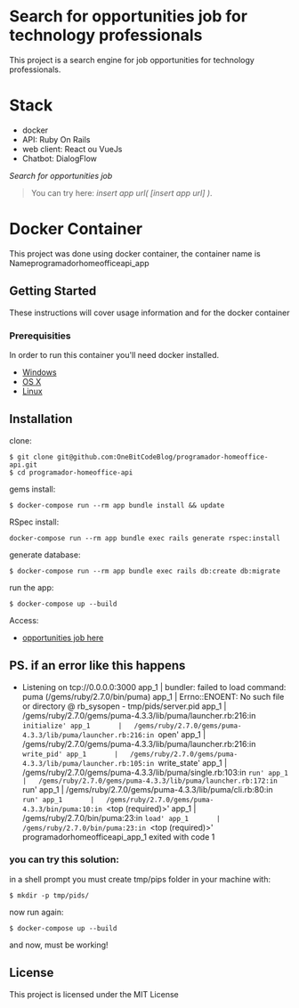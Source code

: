 # Search for opportunities job for technology professionals
This project is a search engine for job opportunities for technology professionals.

# Stack
* docker
* API: Ruby On Rails
* web client: React ou VueJs
* Chatbot: DialogFlow

*Search for opportunities job*

> You can try here: *insert app url( [insert app url] )*.

# Docker Container

This project was done using docker container, the container name is Nameprogramadorhomeofficeapi_app

## Getting Started

These instructions will cover usage information and for the docker container 

### Prerequisities

In order to run this container you'll need docker installed.

* [Windows](https://docs.docker.com/windows/started)
* [OS X](https://docs.docker.com/mac/started/)
* [Linux](https://docs.docker.com/linux/started/)

## Installation

clone:
```
$ git clone git@github.com:OneBitCodeBlog/programador-homeoffice-api.git
$ cd programador-homeoffice-api
```

gems install:
```
$ docker-compose run --rm app bundle install && update
```
RSpec install:
```
docker-compose run --rm app bundle exec rails generate rspec:install
```
generate database:
```
$ docker-compose run --rm app bundle exec rails db:create db:migrate

```
run the app:
```
$ docker-compose up --build
```
Access:
* [opportunities job here](http://0.0.0.0:3000/)

## PS. if an error like this happens
 * Listening on tcp://0.0.0.0:3000
app_1       | bundler: failed to load command: puma (/gems/ruby/2.7.0/bin/puma)
app_1       | Errno::ENOENT: No such file or directory @ rb_sysopen - tmp/pids/server.pid
app_1       |   /gems/ruby/2.7.0/gems/puma-4.3.3/lib/puma/launcher.rb:216:in `initialize'
app_1       |   /gems/ruby/2.7.0/gems/puma-4.3.3/lib/puma/launcher.rb:216:in `open'
app_1       |   /gems/ruby/2.7.0/gems/puma-4.3.3/lib/puma/launcher.rb:216:in `write_pid'
app_1       |   /gems/ruby/2.7.0/gems/puma-4.3.3/lib/puma/launcher.rb:105:in `write_state'
app_1       |   /gems/ruby/2.7.0/gems/puma-4.3.3/lib/puma/single.rb:103:in `run'
app_1       |   /gems/ruby/2.7.0/gems/puma-4.3.3/lib/puma/launcher.rb:172:in `run'
app_1       |   /gems/ruby/2.7.0/gems/puma-4.3.3/lib/puma/cli.rb:80:in `run'
app_1       |   /gems/ruby/2.7.0/gems/puma-4.3.3/bin/puma:10:in `<top (required)>'
app_1       |   /gems/ruby/2.7.0/bin/puma:23:in `load'
app_1       |   /gems/ruby/2.7.0/bin/puma:23:in `<top (required)>'
programadorhomeofficeapi_app_1 exited with code 1

### you can try this solution:
in a shell prompt you must create tmp/pips folder in your machine with:
```
$ mkdir -p tmp/pids/
```
now run again:
```
$ docker-compose up --build
```
and now, must be working!

## License

This project is licensed under the MIT License